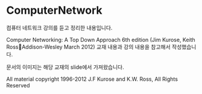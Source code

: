 # ComputerNetwork

컴퓨터 네트워크 강의를 듣고 정리한 내용입니다.

Computer Networking: A Top Down Approach 6th edition (Jim Kurose, Keith RossAddison-Wesley March 2012) 교재 내용과 강의 내용을 참고해서 작성했습니다.

문서의 이미지는 해당 교재의 slide에서 가져왔습니다.

All material copyright 1996-2012
J.F Kurose and K.W. Ross, All Rights Reserved
